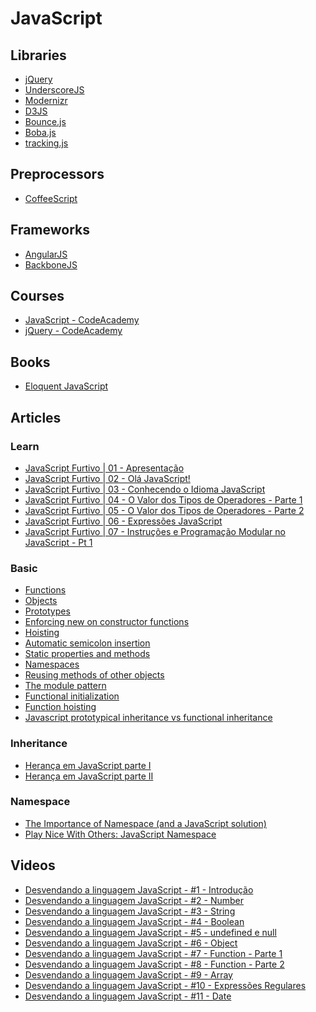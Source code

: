 JavaScript
==============================

Libraries
------------------------------

* [jQuery](http://jquery.com/)
* [UnderscoreJS](http://underscorejs.org/)
* [Modernizr](http://modernizr.com/)
* [D3JS](http://d3js.org/)
* [Bounce.js](http://bouncejs.com/)
* [Boba.js](http://boba.space150.com/)
* [tracking.js](http://trackingjs.com/)





Preprocessors
----------

* [CoffeeScript](http://coffeescript.org/)





Frameworks
------------------------------

* [AngularJS](https://www.angularjs.org/)
* [BackboneJS](http://backbonejs.org/)





Courses
------------------------------

* [JavaScript - CodeAcademy](http://www.codecademy.com/tracks/javascript)
* [jQuery - CodeAcademy](http://www.codecademy.com/tracks/jquery)





Books
------------------------------

* [Eloquent JavaScript](http://eloquentjavascript.net/)





Articles
------------------------------

### Learn

* [JavaScript Furtivo | 01 - Apresentação](http://ericdouglas.github.io/2014/04/08/10-javascript-furtivo-apresentacao/)
* [JavaScript Furtivo | 02 - Olá JavaScript!](http://ericdouglas.github.io/2014/04/08/11-javascript-furtivo-ola-javascript/)
* [JavaScript Furtivo | 03 - Conhecendo o Idioma JavaScript](http://ericdouglas.github.io/2014/04/08/12-javascript-furtivo-conhecendo-o-idioma-javascript/)
* [JavaScript Furtivo | 04 - O Valor dos Tipos de Operadores - Parte 1](http://ericdouglas.github.io/2014/04/15/13-javascript-furtivo-o-valor-dos-tipos-de-operadores-parte-01/)
* [JavaScript Furtivo | 05 - O Valor dos Tipos de Operadores - Parte 2](http://ericdouglas.github.io/2014/04/19/14-javascript-furtivo-o-valor-dos-tipos-de-operadores-parte-02/)
* [JavaScript Furtivo | 06 - Expressões JavaScript](http://ericdouglas.github.io/2014/04/23/15-javascript-furtivo-expressoes-javascript/)
* [JavaScript Furtivo | 07 - Instruções e Programação Modular no JavaScript - Pt 1](http://ericdouglas.github.io/2014/10/05/instrucoes-e-programacao-modular-parte-1/)



### Basic

* [Functions](http://elegantcode.com/2010/10/22/basic-javascript-part-1-functions/)
* [Objects](http://elegantcode.com/2010/11/12/basic-javascript-part-2-objects/)
* [Prototypes](http://elegantcode.com/2010/12/03/basic-javascript-part-3-prototypes/)
* [Enforcing new on constructor functions](http://elegantcode.com/2010/12/21/basic-javascript-part-4-enforcing-new-on-constructor-functions/)
* [Hoisting](http://elegantcode.com/2010/12/24/basic-javascript-part-5-hoisting/)
* [Automatic semicolon insertion](http://elegantcode.com/2011/01/12/basic-javascript-part-6-automatic-semicolon-insertion/)
* [Static properties and methods](http://elegantcode.com/2011/01/19/basic-javascript-part-7-static-properties-and-methods/)
* [Namespaces](http://elegantcode.com/2011/01/26/basic-javascript-part-8-namespaces/)
* [Reusing methods of other objects](http://elegantcode.com/2011/01/31/basic-javascript-part-9-reusing-methods-of-other-objects/)
* [The module pattern](http://elegantcode.com/2011/02/15/basic-javascript-part-10-the-module-pattern/)
* [Functional initialization](http://elegantcode.com/2011/03/04/basic-javascript-part-11-functional-initialization/)
* [Function hoisting](http://elegantcode.com/2011/03/24/basic-javascript-part-12-function-hoisting/)
* [Javascript prototypical inheritance vs functional inheritance](http://elegantcode.com/2013/03/22/basic-javascript-prototypical-inheritance-vs-functional-inheritance/)



### Inheritance

* [Herança em JavaScript parte I](http://loopinfinito.com.br/2012/05/04/heranca-em-javascript-parte-1/)
* [Herança em JavaScript parte II](http://loopinfinito.com.br/2013/02/05/heranca-em-javascript-parte-2/)



### Namespace

* [The Importance of Namespace (and a JavaScript solution)](http://www.louddog.com/2009/the-importance-of-namespace-and-a-javascript-solution/)
* [Play Nice With Others: JavaScript Namespace](http://jeffreysambells.com/2006/11/22/play-nice-with-others-javascript-namespace)


Videos
------------------------------
* [Desvendando a linguagem JavaScript - #1 - Introdução](http://elegantcode.com/2010/10/22/basic-javascript-part-1-functions/)
* [Desvendando a linguagem JavaScript - #2 - Number](https://www.youtube.com/watch?v=-4Er-sZoxHM&list=PLQCmSnNFVYnT1-oeDOSBnt164802rkegc&index=2)
* [Desvendando a linguagem JavaScript - #3 - String](https://www.youtube.com/watch?v=c3vaqf9x1PQ&list=PLQCmSnNFVYnT1-oeDOSBnt164802rkegc&index=3)
* [Desvendando a linguagem JavaScript - #4 - Boolean](https://www.youtube.com/watch?v=oP2ProYre4k&list=PLQCmSnNFVYnT1-oeDOSBnt164802rkegc&index=4)
* [Desvendando a linguagem JavaScript - #5 - undefined e null](https://www.youtube.com/watch?v=dhaLnhvOyFc&list=PLQCmSnNFVYnT1-oeDOSBnt164802rkegc&index=5)
* [Desvendando a linguagem JavaScript - #6 - Object](https://www.youtube.com/watch?v=A_E-K69j93Q&list=PLQCmSnNFVYnT1-oeDOSBnt164802rkegc&index=6)
* [Desvendando a linguagem JavaScript - #7 - Function - Parte 1](https://www.youtube.com/watch?v=OqR0hE-DQn4&list=PLQCmSnNFVYnT1-oeDOSBnt164802rkegc&index=7)
* [Desvendando a linguagem JavaScript - #8 - Function - Parte 2](https://www.youtube.com/watch?v=m9uPpURTI0c&list=PLQCmSnNFVYnT1-oeDOSBnt164802rkegc&index=8)
* [Desvendando a linguagem JavaScript - #9 - Array](https://www.youtube.com/watch?v=oUx0leLZSbY&list=PLQCmSnNFVYnT1-oeDOSBnt164802rkegc&index=9)
* [Desvendando a linguagem JavaScript - #10 - Expressões Regulares](https://www.youtube.com/watch?v=9r48XuOB4DA&list=PLQCmSnNFVYnT1-oeDOSBnt164802rkegc&index=10)
* [Desvendando a linguagem JavaScript - #11 - Date](https://www.youtube.com/watch?v=UHMIiIykjRY&list=PLQCmSnNFVYnT1-oeDOSBnt164802rkegc&index=11)

